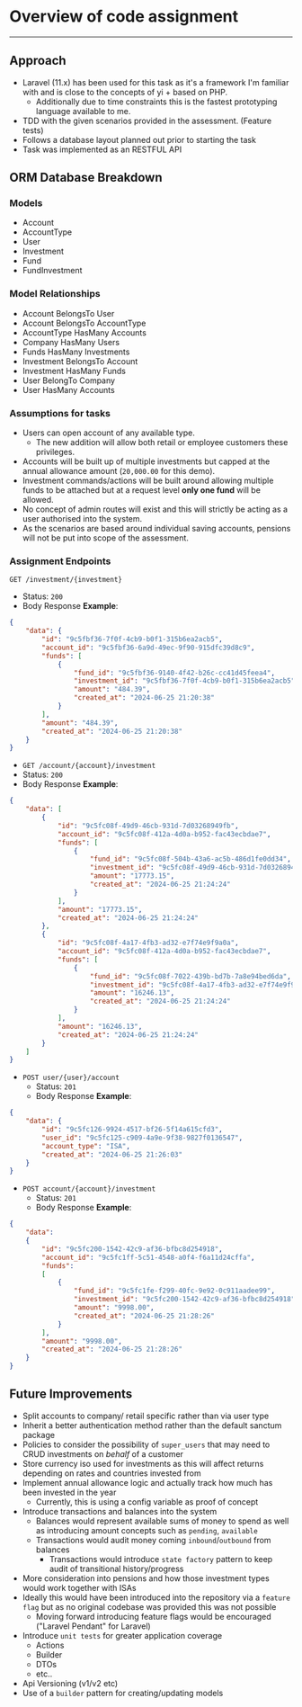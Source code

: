 # Overview of code assignment
---------------------------------------------------------

## Approach

- Laravel (11.x) has been used for this task as it's a framework I'm familiar with and is close to the concepts of yi +
  based on PHP.
    - Additionally due to time constraints this is the fastest prototyping language available to me.
- TDD with the given scenarios provided in the assessment. (Feature tests)
- Follows a database layout planned out prior to starting the task
- Task was implemented as an RESTFUL API

## ORM Database Breakdown

### Models

- Account
- AccountType
- User
- Investment
- Fund
- FundInvestment

### Model Relationships

- Account BelongsTo User
- Account BelongsTo AccountType
- AccountType HasMany Accounts
- Company HasMany Users
- Funds HasMany Investments
- Investment BelongsTo Account
- Investment HasMany Funds
- User BelongTo Company
- User HasMany Accounts

### Assumptions for tasks

- Users can open account of any available type.
    - The new addition will allow both retail or employee customers these privileges.
- Accounts will be built up of multiple investments but capped at the annual allowance amount (`20,000.00` for this
  demo).
- Investment commands/actions will be built around allowing multiple funds to be attached but at a request level **only
  one fund** will be allowed.
- No concept of admin routes will exist and this will strictly be acting as a user authorised into the system.
- As the scenarios are based around individual saving accounts, pensions will not be put into scope of the assessment.

### Assignment Endpoints

`GET /investment/{investment}`

- Status: `200`
- Body Response **Example**:
```json
{
    "data": {
        "id": "9c5fbf36-7f0f-4cb9-b0f1-315b6ea2acb5",
        "account_id": "9c5fbf36-6a9d-49ec-9f90-915dfc39d8c9",
        "funds": [
            {
                "fund_id": "9c5fbf36-9140-4f42-b26c-cc41d45feea4",
                "investment_id": "9c5fbf36-7f0f-4cb9-b0f1-315b6ea2acb5",
                "amount": "484.39",
                "created_at": "2024-06-25 21:20:38"
            }
        ],
        "amount": "484.39",
        "created_at": "2024-06-25 21:20:38"
    }
}
```

- `GET /account/{account}/investment`
- Status: `200`
- Body Response **Example**:

```json
{
    "data": [
        {
            "id": "9c5fc08f-49d9-46cb-931d-7d03268949fb",
            "account_id": "9c5fc08f-412a-4d0a-b952-fac43ecbdae7",
            "funds": [
                {
                    "fund_id": "9c5fc08f-504b-43a6-ac5b-486d1fe0dd34",
                    "investment_id": "9c5fc08f-49d9-46cb-931d-7d03268949fb",
                    "amount": "17773.15",
                    "created_at": "2024-06-25 21:24:24"
                }
            ],
            "amount": "17773.15",
            "created_at": "2024-06-25 21:24:24"
        },
        {
            "id": "9c5fc08f-4a17-4fb3-ad32-e7f74e9f9a0a",
            "account_id": "9c5fc08f-412a-4d0a-b952-fac43ecbdae7",
            "funds": [
                {
                    "fund_id": "9c5fc08f-7022-439b-bd7b-7a8e94bed6da",
                    "investment_id": "9c5fc08f-4a17-4fb3-ad32-e7f74e9f9a0a",
                    "amount": "16246.13",
                    "created_at": "2024-06-25 21:24:24"
                }
            ],
            "amount": "16246.13",
            "created_at": "2024-06-25 21:24:24"
        }
    ]
}
```

- `POST user/{user}/account`
  - Status: `201`
  - Body Response **Example**:
```json
{
    "data": {
        "id": "9c5fc126-9924-4517-bf26-5f14a615cfd3",
        "user_id": "9c5fc125-c909-4a9e-9f38-9827f0136547",
        "account_type": "ISA",
        "created_at": "2024-06-25 21:26:03"
    }
}
```

- `POST account/{account}/investment`
  - Status: `201`
  - Body Response **Example**:
```json
{
    "data":
    {
        "id": "9c5fc200-1542-42c9-af36-bfbc8d254918",
        "account_id": "9c5fc1ff-5c51-4548-a0f4-f6a11d24cffa",
        "funds":
        [
            {
                "fund_id": "9c5fc1fe-f299-40fc-9e92-0c911aadee99",
                "investment_id": "9c5fc200-1542-42c9-af36-bfbc8d254918",
                "amount": "9998.00",
                "created_at": "2024-06-25 21:28:26"
            }
        ],
        "amount": "9998.00",
        "created_at": "2024-06-25 21:28:26"
    }
}
```

## Future Improvements

- Split accounts to company/ retail specific rather than via user type
- Inherit a better authentication method rather than the default sanctum package
- Policies to consider the possibility of `super_users` that may need to CRUD investments on *behalf* of a customer
- Store currency iso used for investments as this will affect returns depending on rates and countries invested from
- Implement annual allowance logic and actually track how much has been invested in the year
    - Currently, this is using a config variable as proof of concept
- Introduce transactions and balances into the system
    - Balances would represent available sums of money to spend as well as introducing amount concepts such
      as `pending`, `available`
    - Transactions would audit money coming `inbound`/`outbound` from balances
        - Transactions would introduce `state factory` pattern to keep audit of transitional history/progress
- More consideration into pensions and how those investment types would work together with ISAs
- Ideally this would have been introduced into the repository via a `feature flag` but as no original codebase was
  provided this was not possible
    - Moving forward introducing feature flags would be encouraged ("Laravel Pendant" for Laravel)
- Introduce `unit tests` for greater application coverage
    - Actions
    - Builder
    - DTOs
    - etc..
- Api Versioning (v1/v2 etc)
- Use of a `builder` pattern for creating/updating models

